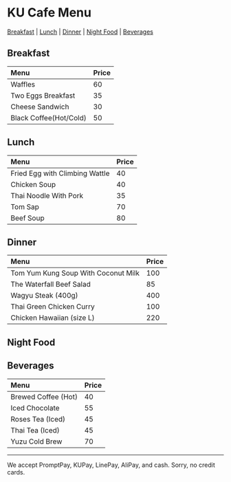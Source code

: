 # KU Cafe Menu

[Breakfast](#Breakfast) | [Lunch](#Lunch) | [Dinner](#Dinner) | [Night Food](#Nigth-Food) | [Beverages](#Beverages)

## Breakfast

| Menu               | Price |
|:-------------------|-------|
| Waffles            | 60    |
| Two Eggs Breakfast | 35    |
| Cheese Sandwich    | 30    |
| Black Coffee(Hot/Cold)     | 50    |

## Lunch 
| Menu                     | Price    |
|:-------------------------|----------|
| Fried Egg with Climbing Wattle  | 40       |
| Chicken Soup             | 40       |
| Thai Noodle With Pork    | 35       |
| Tom Sap                  | 70       |
| Beef Soup                | 80       |

## Dinner

| Menu                                | Price    |
|:------------------------------------|----------|
| Tom Yum Kung Soup With Coconut Milk |    100   |
| The Waterfall Beef Salad            |    85    |
| Wagyu Steak  (400g)                 |    400   |
| Thai Green Chicken Curry            |    100   |
| Chicken Hawaiian (size L)           |    220   |


## Night Food


## Beverages
| Menu                | Price |
|:--------------------|-------|
| Brewed Coffee (Hot) | 40    |
| Iced Chocolate      | 55    |
| Roses Tea (Iced)    | 45    |
| Thai Tea  (Iced)    | 45    |
| Yuzu Cold Brew      | 70    |


---

We accept PromptPay, KUPay, LinePay, AliPay, and cash. Sorry, no credit cards.
